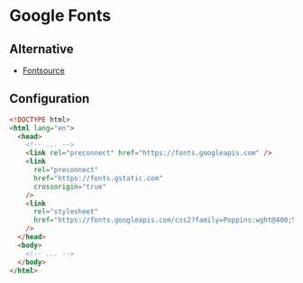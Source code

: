 # Google Fonts

<!--
https://fonts.google.com/specimen/Archivo?preview.layout=grid&query=Archivo
https://fonts.google.com/specimen/Syne?preview.layout=grid&query=Syne

Heading

https://fonts.google.com/specimen/DM+Sans | https://wiz.io
https://fonts.google.com/specimen/Bricolage+Grotesque
-->

## Alternative

- [Fontsource](/fontsource.md)

## Configuration

```html
<!DOCTYPE html>
<html lang="en">
  <head>
    <!-- ... -->
    <link rel="preconnect" href="https://fonts.googleapis.com" />
    <link
      rel="preconnect"
      href="https://fonts.gstatic.com"
      crossorigin="true"
    />
    <link
      rel="stylesheet"
      href="https://fonts.googleapis.com/css2?family=Poppins:wght@400;500;600&amp;display=swap"
    />
  </head>
  <body>
    <!-- ... -->
  </body>
</html>
```
